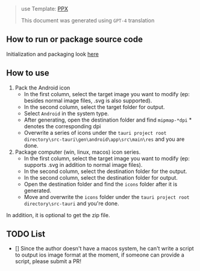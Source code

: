 > use Template: [PPX](https://github.com/pangao1990/ppx)
>
> This document was generated using `GPT-4` translation

## How to run or package source code
Initialization and packaging look [here](https://github.com/pangao1990/PPX/blob/main/README.md)

## How to use
1. Pack the Android icon
   - In the first column, select the target image you want to modify (ep: besides normal image files, .svg is also supported).
   - In the second column, select the target folder for output.
   - Select `Android` in the system type.
   - After generating, open the destination folder and find `mipmap-*dpi` * denotes the corresponding dpi
   - Overwrite a series of icons under the `tauri project root directory\src-tauri\gen\android\app\src\main\res` and you are done.
2. Package computer (win, linux, macos) icon series.
   - In the first column, select the target image you want to modify (ep: supports .svg in addition to normal image files).
   - In the second column, select the destination folder for the output.
   - In the second column, select the destination folder for output.
   - Open the destination folder and find the `icons` folder after it is generated.
   - Move and overwrite the `icons` folder under the `tauri project root directory\src-tauri` and you're done.

In addition, it is optional to get the zip file.

## TODO List
- [] Since the author doesn't have a macos system, he can't write a script to output ios image format at the moment, if someone can provide a script, please submit a PR!